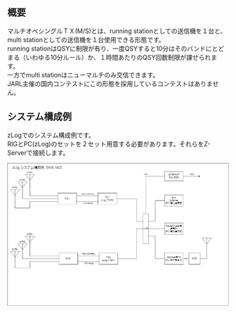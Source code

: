 ## 概要

マルチオペシングルＴＸ(M/S)とは、running stationとしての送信機を１台と、multi stationとしての送信機を１台使用できる形態です。  
running stationはQSYに制限が有り、一度QSYすると10分はそのバンドにとどまる（いわゆる10分ルール）か、１時間あたりのQSY回数制限が課せられます。  
一方でmulti stationはニューマルチのみ交信できます。  
JARL主催の国内コンテストにこの形態を採用しているコンテストはありません。

## システム構成例

zLogでのシステム構成例です。  
RIGとPC(zLog)のセットを２セット用意する必要があります。それらをZ-Serverで接続します。  

![システム構成例](https://raw.githubusercontent.com/jr8ppg/zLog/images/zlog_ms.drawio.png)
